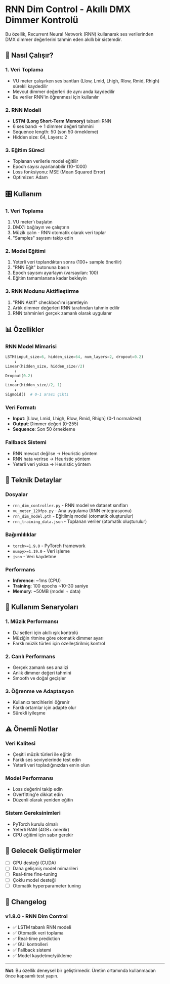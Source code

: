 # RNN Dim Control - Akıllı DMX Dimmer Kontrolü

Bu özellik, Recurrent Neural Network (RNN) kullanarak ses verilerinden DMX dimmer değerlerini tahmin eden akıllı bir sistemdir.

## 🧠 Nasıl Çalışır?

### 1. Veri Toplama
- VU meter çalışırken ses bantları (Llow, Lmid, Lhigh, Rlow, Rmid, Rhigh) sürekli kaydedilir
- Mevcut dimmer değerleri de aynı anda kaydedilir
- Bu veriler RNN'in öğrenmesi için kullanılır

### 2. RNN Modeli
- **LSTM (Long Short-Term Memory)** tabanlı RNN
- 6 ses bandı → 1 dimmer değeri tahmini
- Sequence length: 50 (son 50 örnekleme)
- Hidden size: 64, Layers: 2

### 3. Eğitim Süreci
- Toplanan verilerle model eğitilir
- Epoch sayısı ayarlanabilir (10-1000)
- Loss fonksiyonu: MSE (Mean Squared Error)
- Optimizer: Adam

## 🎛️ Kullanım

### 1. Veri Toplama
1. VU meter'ı başlatın
2. DMX'i bağlayın ve çalıştırın
3. Müzik çalın - RNN otomatik olarak veri toplar
4. "Samples" sayısını takip edin

### 2. Model Eğitimi
1. Yeterli veri toplandıktan sonra (100+ sample önerilir)
2. "RNN Eğit" butonuna basın
3. Epoch sayısını ayarlayın (varsayılan: 100)
4. Eğitim tamamlanana kadar bekleyin

### 3. RNN Modunu Aktifleştirme
1. "RNN Aktif" checkbox'ını işaretleyin
2. Artık dimmer değerleri RNN tarafından tahmin edilir
3. RNN tahminleri gerçek zamanlı olarak uygulanır

## 📊 Özellikler

### RNN Model Mimarisi
```python
LSTM(input_size=6, hidden_size=64, num_layers=2, dropout=0.2)
    ↓
Linear(hidden_size, hidden_size//2)
    ↓
Dropout(0.2)
    ↓
Linear(hidden_size//2, 1)
    ↓
Sigmoid()  # 0-1 arası çıktı
```

### Veri Formatı
- **Input**: [Llow, Lmid, Lhigh, Rlow, Rmid, Rhigh] (0-1 normalized)
- **Output**: Dimmer değeri (0-255)
- **Sequence**: Son 50 örnekleme

### Fallback Sistemi
- RNN mevcut değilse → Heuristic yöntem
- RNN hata verirse → Heuristic yöntem
- Yeterli veri yoksa → Heuristic yöntem

## 🔧 Teknik Detaylar

### Dosyalar
- `rnn_dim_controller.py` - RNN model ve dataset sınıfları
- `vu_meter_120fps.py` - Ana uygulama (RNN entegrasyonu)
- `rnn_dim_model.pth` - Eğitilmiş model (otomatik oluşturulur)
- `rnn_training_data.json` - Toplanan veriler (otomatik oluşturulur)

### Bağımlılıklar
- `torch>=1.9.0` - PyTorch framework
- `numpy>=1.19.0` - Veri işleme
- `json` - Veri kaydetme

### Performans
- **Inference**: ~1ms (CPU)
- **Training**: 100 epochs ~10-30 saniye
- **Memory**: ~50MB (model + data)

## 🎯 Kullanım Senaryoları

### 1. Müzik Performansı
- DJ setleri için akıllı ışık kontrolü
- Müziğin ritmine göre otomatik dimmer ayarı
- Farklı müzik türleri için özelleştirilmiş kontrol

### 2. Canlı Performans
- Gerçek zamanlı ses analizi
- Anlık dimmer değeri tahmini
- Smooth ve doğal geçişler

### 3. Öğrenme ve Adaptasyon
- Kullanıcı tercihlerini öğrenir
- Farklı ortamlar için adapte olur
- Sürekli iyileşme

## ⚠️ Önemli Notlar

### Veri Kalitesi
- Çeşitli müzik türleri ile eğitin
- Farklı ses seviyelerinde test edin
- Yeterli veri topladığınızdan emin olun

### Model Performansı
- Loss değerini takip edin
- Overfitting'e dikkat edin
- Düzenli olarak yeniden eğitin

### Sistem Gereksinimleri
- PyTorch kurulu olmalı
- Yeterli RAM (4GB+ önerilir)
- CPU eğitimi için sabır gerekir

## 🚀 Gelecek Geliştirmeler

- [ ] GPU desteği (CUDA)
- [ ] Daha gelişmiş model mimarileri
- [ ] Real-time fine-tuning
- [ ] Çoklu model desteği
- [ ] Otomatik hyperparameter tuning

## 📝 Changelog

### v1.8.0 - RNN Dim Control
- ✅ LSTM tabanlı RNN modeli
- ✅ Otomatik veri toplama
- ✅ Real-time prediction
- ✅ GUI kontrolleri
- ✅ Fallback sistemi
- ✅ Model kaydetme/yükleme

---

**Not**: Bu özellik deneysel bir geliştirmedir. Üretim ortamında kullanmadan önce kapsamlı test yapın.
